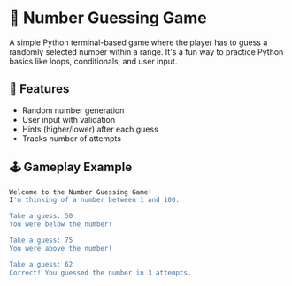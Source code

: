 # 🎲 Number Guessing Game

A simple Python terminal-based game where the player has to guess a randomly selected number within a range. It's a fun way to practice Python basics like loops, conditionals, and user input.

## 🚀 Features

- Random number generation
- User input with validation
- Hints (higher/lower) after each guess
- Tracks number of attempts

## 🕹️ Gameplay Example

```bash
Welcome to the Number Guessing Game!
I'm thinking of a number between 1 and 100.

Take a guess: 50
You were below the number!

Take a guess: 75
You were above the number!

Take a guess: 62
Correct! You guessed the number in 3 attempts.
